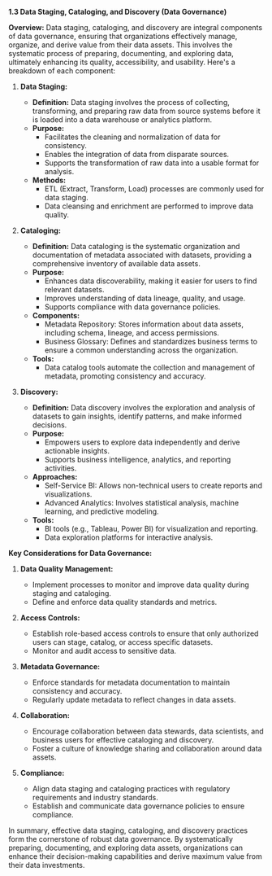 **1.3 Data Staging, Cataloging, and Discovery (Data Governance)**

**Overview:**
Data staging, cataloging, and discovery are integral components of data governance, ensuring that organizations effectively manage, organize, and derive value from their data assets. This involves the systematic process of preparing, documenting, and exploring data, ultimately enhancing its quality, accessibility, and usability. Here's a breakdown of each component:

1. **Data Staging:**
   - **Definition:** Data staging involves the process of collecting, transforming, and preparing raw data from source systems before it is loaded into a data warehouse or analytics platform.
   - **Purpose:**
      - Facilitates the cleaning and normalization of data for consistency.
      - Enables the integration of data from disparate sources.
      - Supports the transformation of raw data into a usable format for analysis.
   - **Methods:**
      - ETL (Extract, Transform, Load) processes are commonly used for data staging.
      - Data cleansing and enrichment are performed to improve data quality.

2. **Cataloging:**
   - **Definition:** Data cataloging is the systematic organization and documentation of metadata associated with datasets, providing a comprehensive inventory of available data assets.
   - **Purpose:**
      - Enhances data discoverability, making it easier for users to find relevant datasets.
      - Improves understanding of data lineage, quality, and usage.
      - Supports compliance with data governance policies.
   - **Components:**
      - Metadata Repository: Stores information about data assets, including schema, lineage, and access permissions.
      - Business Glossary: Defines and standardizes business terms to ensure a common understanding across the organization.
   - **Tools:**
      - Data catalog tools automate the collection and management of metadata, promoting consistency and accuracy.

3. **Discovery:**
   - **Definition:** Data discovery involves the exploration and analysis of datasets to gain insights, identify patterns, and make informed decisions.
   - **Purpose:**
      - Empowers users to explore data independently and derive actionable insights.
      - Supports business intelligence, analytics, and reporting activities.
   - **Approaches:**
      - Self-Service BI: Allows non-technical users to create reports and visualizations.
      - Advanced Analytics: Involves statistical analysis, machine learning, and predictive modeling.
   - **Tools:**
      - BI tools (e.g., Tableau, Power BI) for visualization and reporting.
      - Data exploration platforms for interactive analysis.

**Key Considerations for Data Governance:**

1. **Data Quality Management:**
   - Implement processes to monitor and improve data quality during staging and cataloging.
   - Define and enforce data quality standards and metrics.

2. **Access Controls:**
   - Establish role-based access controls to ensure that only authorized users can stage, catalog, or access specific datasets.
   - Monitor and audit access to sensitive data.

3. **Metadata Governance:**
   - Enforce standards for metadata documentation to maintain consistency and accuracy.
   - Regularly update metadata to reflect changes in data assets.

4. **Collaboration:**
   - Encourage collaboration between data stewards, data scientists, and business users for effective cataloging and discovery.
   - Foster a culture of knowledge sharing and collaboration around data assets.

5. **Compliance:**
   - Align data staging and cataloging practices with regulatory requirements and industry standards.
   - Establish and communicate data governance policies to ensure compliance.

In summary, effective data staging, cataloging, and discovery practices form the cornerstone of robust data governance. By systematically preparing, documenting, and exploring data assets, organizations can enhance their decision-making capabilities and derive maximum value from their data investments.

